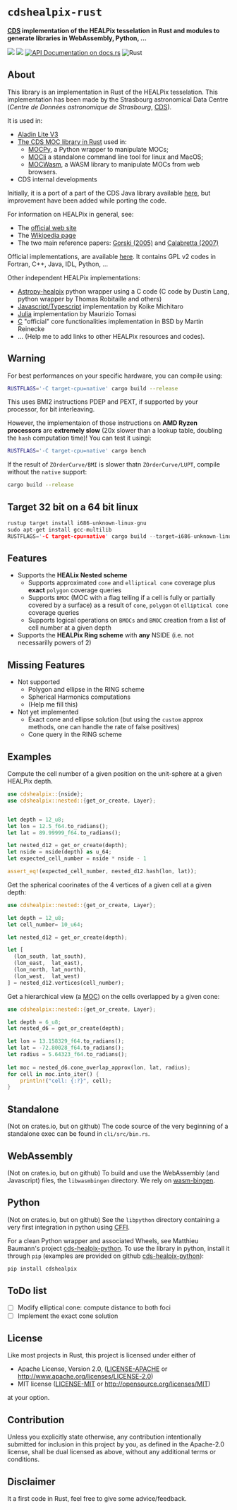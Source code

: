 
<meta charset="utf-8"/>

# `cdshealpix-rust`

**[CDS](http://cdsweb.u-strasbg.fr) implementation of the HEALPix tesselation in Rust and modules to generate libraries in WebAssembly, Python, ...**

[![](https://img.shields.io/crates/v/cdshealpix.svg)](https://crates.io/crates/cdshealpix)
[![](https://img.shields.io/crates/d/cdshealpix.svg)](https://crates.io/crates/cdshealpix)
[![API Documentation on docs.rs](https://docs.rs/cdshealpix/badge.svg)](https://docs.rs/cdshealpix/)
![Rust](https://github.com/cds-astro/cds-healpix-rust/workflows/Rust/badge.svg)


About
-----

This library is an implementation in Rust of the HEALPix tesselation.
This implementation has been made by the Strasbourg astronomical Data Centre (*Centre de Données astronomique de Strasbourg*, [CDS](http://cdsweb.u-strasbg.fr)).

It is used in:
 * [Aladin Lite V3](https://github.com/cds-astro/aladin-lite/tree/webgl1)
 * [The CDS MOC library in Rust](https://github.com/cds-astro/cds-moc-rust) used in:
     + [MOCPy](https://github.com/cds-astro/mocpy), a Python wrapper to manipulate MOCs;
     + [MOCli](https://github.com/cds-astro/cds-moc-rust/tree/main/crates/cli) a standalone command line tool for linux and MacOS;
     + [MOCWasm](https://github.com/cds-astro/cds-moc-rust/tree/main/crates/wasm), a WASM library to manipulate MOCs from web browsers.
 * CDS internal developments


Initially, it is a port of a part of the CDS Java library available [here](https://github.com/cds-astro/cds-healpix-java),
but improvement have been added while porting the code.

For information on HEALPix in general, see:
 * The [official web site](https://healpix.jpl.nasa.gov/)
 * The [Wikipedia page](https://en.wikipedia.org/wiki/HEALPix)
 * The two main reference papers: [Gorski (2005)](http://adsabs.harvard.edu/abs/2005ApJ...622..759G) and [Calabretta (2007)](http://adsabs.harvard.edu/abs/2007MNRAS.381..865C)

Official implementations, are available [here](https://healpix.sourceforge.io/). It contains GPL v2 codes in Fortran, C++, Java, IDL, Python, ...

Other independent HEALPix implementations:
 * [Astropy-healpix](https://github.com/astropy/astropy-healpix) python wrapper using a C code (C code by Dustin Lang, python wrapper by Thomas Robitaille and others)
 * [Javascript/Typescript](https://github.com/michitaro/healpix) implementation by Koike Michitaro
 * [Julia](https://github.com/ziotom78/Healpix.jl) implementation by Maurizio Tomasi
 * [C](https://sourceforge.net/projects/healpix/files/healpix_bare_1.0/) "official" core functionalities implementation in BSD by Martin Reinecke
 * ... (Help me to add links to other HEALPix resources and codes).

Warning
-------

For best performances on your specific hardware, you can compile using:
```bash
RUSTFLAGS='-C target-cpu=native' cargo build --release
```
This uses BMI2 instructions PDEP and PEXT, if supported by your processor, for bit interleaving.

However, the implementaion of those instructions on **AMD Ryzen processors** are **extremely slow** (20x slower than a lookup table, 
doubling the `hash` computation time)! 
You can test it usingi:
```bash
RUSTFLAGS='-C target-cpu=native' cargo bench
```
If the result of `ZOrderCurve/BMI` is slower thatn `ZOrderCurve/LUPT`, compile without the `native` support:
```bash
cargo build --release
```

Target 32 bit on a 64 bit linux
-------------------------------

```rust
rustup target install i686-unknown-linux-gnu
sudo apt-get install gcc-multilib
RUSTFLAGS='-C target-cpu=native' cargo build --target=i686-unknown-linux-gnu --release
```

Features
--------

 * Supports the **HEALix Nested scheme**
     + Supports approximated `cone` and `elliptical cone` coverage plus **exact** `polygon` coverage queries
     + Supports `BMOC` (MOC with a flag telling if a cell is fully or partially covered by a surface) as a result of `cone`, `polygon` ot `elliptical cone` coverage queries
     + Supports logical operations on `BMOCs` and `BMOC` creation from a list of cell number at a given depth
 * Supports the **HEALPix Ring scheme** with **any** NSIDE (i.e. not necessarilly powers of 2)

Missing Features
----------------

 * Not supported
   * Polygon and ellipse in the RING scheme
   * Spherical Harmonics computations
   * (Help me fill this)
 * Not yet implemented
   * Exact cone and ellipse solution (but using the `custom` approx methods, one can handle the rate of false positives)  
   * Cone query in the RING scheme

Examples
--------

Compute the cell number of a given position on the unit-sphere at a given HEALPix depth.

```rust
use cdshealpix::{nside};
use cdshealpix::nested::{get_or_create, Layer};


let depth = 12_u8;
let lon = 12.5_f64.to_radians();
let lat = 89.99999_f64.to_radians();

let nested_d12 = get_or_create(depth);
let nside = nside(depth) as u_64;
let expected_cell_number = nside * nside - 1

assert_eq!(expected_cell_number, nested_d12.hash(lon, lat));
```

Get the spherical coorinates of the 4 vertices of a given cell at a given depth:

```rust
use cdshealpix::nested::{get_or_create, Layer};

let depth = 12_u8;
let cell_number= 10_u64;

let nested_d12 = get_or_create(depth);

let [
  (lon_south, lat_south), 
  (lon_east,  lat_east), 
  (lon_north, lat_north), 
  (lon_west,  lat_west)
] = nested_d12.vertices(cell_number);

```

Get a hierarchical view (a [MOC](http://www.ivoa.net/documents/MOC/)) on the cells overlapped by a given cone:

```rust
use cdshealpix::nested::{get_or_create, Layer};

let depth = 6_u8;
let nested_d6 = get_or_create(depth);

let lon = 13.158329_f64.to_radians();
let lat = -72.80028_f64.to_radians();
let radius = 5.64323_f64.to_radians();
 
let moc = nested_d6.cone_overlap_approx(lon, lat, radius);
for cell in moc.into_iter() {
    println!("cell: {:?}", cell);
}
```

Standalone
----------

(Not on crates.io, but on github) 
The code source of the very beginning of a standalone exec can be found in `cli/src/bin.rs`.

WebAssembly
-----------

(Not on crates.io, but on github) 
To build and use the WebAssembly (and Javascript) files, the `libwasmbingen` directory.
We rely on [wasm-bingen](https://github.com/rustwasm/wasm-bindgen).


Python
------

(Not on crates.io, but on github) 
See the `libpython` directory containing a very first integration in python  using [CFFI](https://cffi.readthedocs.io/en/latest/).

For a clean Python wrapper and associated Wheels, see Matthieu Baumann's project [cds-healpix-python](https://github.com/cds-astro/cds-healpix-python/).
To use the library in python, install it through `pip` (examples are provided on github [cds-healpix-python](https://github.com/cds-astro/cds-healpix-python/)):
```bash
pip install cdshealpix
```


ToDo list
---------

* [ ] Modify elliptical cone: compute distance to both foci
* [ ] Implement the exact cone solution

License
-------

Like most projects in Rust, this project is licensed under either of

 * Apache License, Version 2.0, ([LICENSE-APACHE](LICENSE-APACHE) or
   http://www.apache.org/licenses/LICENSE-2.0)
 * MIT license ([LICENSE-MIT](LICENSE-MIT) or
   http://opensource.org/licenses/MIT)

at your option.


Contribution
------------

Unless you explicitly state otherwise, any contribution intentionally submitted
for inclusion in this project by you, as defined in the Apache-2.0 license,
shall be dual licensed as above, without any additional terms or conditions.


Disclaimer
----------

It a first code in Rust, feel free to give some advice/feedback.

